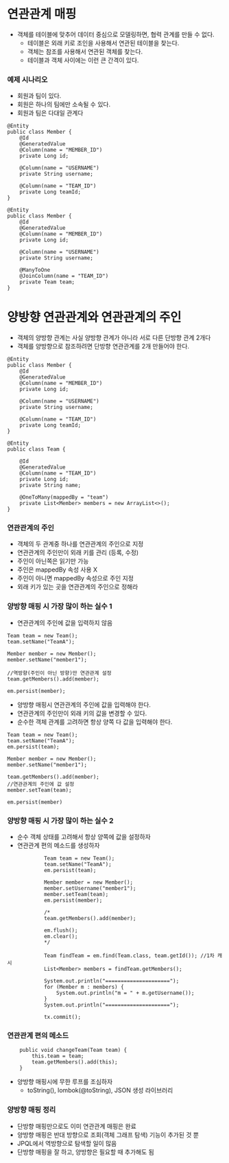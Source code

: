 # 연관관계 매핑
- 객체를 테이블에 맞추어 데이터 중심으로 모델링하면, 협력 관계를 만들 수 없다.
  - 테이블은 외래 키로 조인을 사용해서 연관된 테이블을 찾는다.
  - 객체는 참조를 사용해서 연관된 객체를 찾는다.
  - 테이블과 객체 사이에는 이런 큰 간격이 있다.

### 예제 시나리오
- 회원과 팀이 있다.
- 회원은 하나의 팀에만 소속될 수 있다.
- 회원과 팀은 다대일 관계다


```
@Entity
public class Member {
    @Id
    @GeneratedValue
    @Column(name = "MEMBER_ID")
    private Long id;

    @Column(name = "USERNAME")
    private String username;

    @Column(name = "TEAM_ID")
    private Long teamId;
}
```


```
@Entity
public class Member {
    @Id
    @GeneratedValue
    @Column(name = "MEMBER_ID")
    private Long id;

    @Column(name = "USERNAME")
    private String username;

    @ManyToOne
    @JoinColumn(name = "TEAM_ID")
    private Team team;
}
```

# 양방향 연관관계와 연관관계의 주인
- 객체의 양방향 관계는 사실 양방향 관계가 아니라 서로 다른 단방향 관계 2개다
- 객체를 양방향으로 참조하려면 단방향 연관관계를 2개 만들어야 한다.


```
@Entity
public class Member {
    @Id
    @GeneratedValue
    @Column(name = "MEMBER_ID")
    private Long id;

    @Column(name = "USERNAME")
    private String username;

    @Column(name = "TEAM_ID")
    private Long teamId;
}
```

```
@Entity
public class Team {

    @Id
    @GeneratedValue
    @Column(name = "TEAM_ID")
    private Long id;
    private String name;

    @OneToMany(mappedBy = "team")
    private List<Member> members = new ArrayList<>();
}
```

### 연관관계의 주인
- 객체의 두 관계중 하나를 연관관계의 주인으로 지정
- 연관관계의 주인만이 외래 키를 관리 (등록, 수정)
- 주인이 아닌쪽은 읽기만 가능
- 주인은 mappedBy 속성 사용 X
- 주인이 아니면 mappedBy 속성으로 주인 지정
- 외래 키가 있는 곳을 연관관계의 주인으로 정해라

### 양방향 매핑 시 가장 많이 하는 실수 1
- 연관관계의 주인에 값을 입력하지 않음

```
Team team = new Team();
team.setName("TeamA");

Member member = new Member();
member.setName("member1");

//역방향(주인이 아닌 방향)만 연관관계 설정
team.getMembers().add(member);

em.persist(member);
```

- 양방향 매핑시 연관관계의 주인에 값을 입력해야 한다.
- 연관관계의 주인만이 외래 키의 값을 변경할 수 있다.
- 순수한 객체 관계를 고려하면 항상 양쪽 다 값을 입력해야 한다.

```
Team team = new Team();
team.setName("TeamA");
em.persist(team);

Member member = new Member();
member.setName("member1");

team.getMembers().add(member);
//연관관계의 주인에 값 설정
member.setTeam(team);

em.persist(member)
```

### 양방향 매핑 시 가장 많이 하는 실수 2
- 순수 객체 상태를 고려해서 항상 양쪽에 값을 설정하자
- 연관관계 편의 메소드를 생성하자
```
            Team team = new Team();
            team.setName("TeamA");
            em.persist(team);

            Member member = new Member();
            member.setUsername("member1");
            member.setTeam(team);
            em.persist(member);

            /*
            team.getMembers().add(member);

            em.flush();
            em.clear();
            */

            Team findTeam = em.find(Team.class, team.getId()); //1차 캐시
            List<Member> members = findTeam.getMembers();

            System.out.println("=====================");
            for (Member m : members) {
                System.out.println("m = " + m.getUsername());
            }
            System.out.println("=====================");

            tx.commit();
```

### 연관관계 편의 메소드

```
    public void changeTeam(Team team) {
        this.team = team;
        team.getMembers().add(this);
    }
```
- 양방향 매핑시에 무한 루프를 조심하자
  - toString(), lombok(@toString), JSON 생성 라이브러리

### 양방향 매핑 정리
- 단방향 매핑만으로도 이미 연관관계 매핑은 완료
- 양방향 매핑은 반대 방향으로 조회(객체 그래프 탐색) 기능이 추가된 것 뿐
- JPQL에서 역방향으로 탐색할 일이 많음
- 단방향 매핑을 잘 하고, 양방향은 필요할 때 추가해도 됨